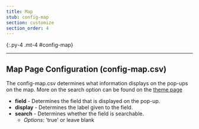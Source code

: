 ```yaml
---
title: Map
stub: config-map
section: customize
section_order: 4
---
```


{:.py-4 .mt-4 #config-map}
***

## Map Page Configuration (config-map.csv)

The config-map.csv determines what information displays on the pop-ups on the map. More on the search option can be found on the [theme page](theme.html#map-page)

- **field** - Determines the field that is displayed on the pop-up. 
- **display** - Determines the label given to the field. 
- **search** - Determines whether the field is searchable. 
    - *Options*: 'true' or leave blank